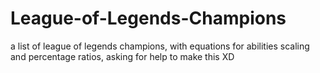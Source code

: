 # League-of-Legends-Champions
a list of league of legends champions, with equations for abilities scaling and percentage ratios, asking for help to make this XD
